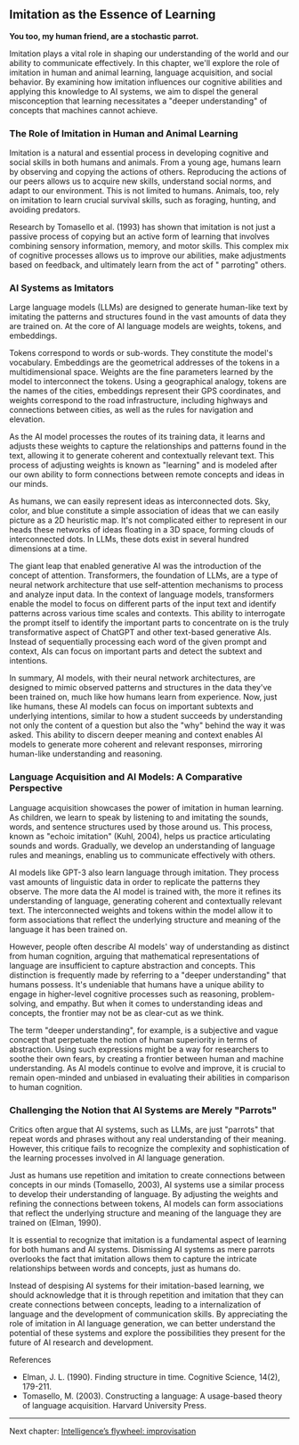 ## Imitation as the Essence of Learning

**You too, my human friend, are a stochastic parrot.**

Imitation plays a vital role in shaping our understanding of the world and our ability to communicate effectively. In
this chapter, we'll explore the role of imitation in human and animal learning, language acquisition, and social
behavior. By examining how imitation influences our cognitive abilities and applying this knowledge to AI systems, we
aim to dispel the general misconception that learning necessitates a "deeper understanding" of concepts that machines
cannot achieve.

### The Role of Imitation in Human and Animal Learning

Imitation is a natural and essential process in developing cognitive and social skills in both humans and animals. From
a young age, humans learn by observing and copying the actions of others. Reproducing the actions of our peers allows us
to acquire new skills, understand social norms, and adapt to our environment. This is not limited to humans. Animals,
too, rely on imitation to learn crucial survival skills, such as foraging, hunting, and avoiding predators.

Research by Tomasello et al. (1993) has shown that imitation is not just a passive process of copying but an active form
of learning that involves combining sensory information, memory, and motor skills. This complex mix of cognitive
processes allows us to improve our abilities, make adjustments based on feedback, and ultimately learn from the act of "
parroting" others.

### AI Systems as Imitators

Large language models (LLMs) are designed to generate human-like text by imitating the patterns and structures found in
the vast amounts of data they are trained on. At the core of AI language models are weights, tokens, and embeddings.

Tokens correspond to words or sub-words. They constitute the model's vocabulary. Embeddings are the geometrical
addresses of the tokens in a multidimensional space. Weights are the fine parameters learned by the model to
interconnect the tokens. Using a geographical analogy, tokens are the names of the cities, embeddings represent their
GPS coordinates, and weights correspond to the road infrastructure, including highways and connections between cities,
as well as the rules for navigation and elevation.

As the AI model processes the routes of its training data, it learns and adjusts these weights to capture the
relationships and patterns found in the text, allowing it to generate coherent and contextually relevant text. This
process of adjusting weights is known as "learning" and is modeled after our own ability to form connections between
remote concepts and ideas in our minds.

As humans, we can easily represent ideas as interconnected dots. Sky, color, and blue constitute a simple association of
ideas that we can easily picture as a 2D heuristic map. It's not complicated either to represent in our heads these
networks of ideas floating in a 3D space, forming clouds of interconnected dots. In LLMs, these dots exist in several
hundred dimensions at a time.

The giant leap that enabled generative AI was the introduction of the concept of attention. Transformers, the foundation
of LLMs, are a type of neural network architecture that use self-attention mechanisms to process and analyze input data.
In the context of language models, transformers enable the model to focus on different parts of the input text and
identify patterns across various time scales and contexts. This ability to interrogate the prompt itself to identify the
important parts to concentrate on is the truly transformative aspect of ChatGPT and other text-based generative AIs.
Instead of sequentially processing each word of the given prompt and context, AIs can focus on important parts and
detect the subtext and intentions.

In summary, AI models, with their neural network architectures, are designed to mimic observed patterns and structures
in the data they've been trained on, much like how humans learn from experience. Now, just like humans, these AI models
can focus on important subtexts and underlying intentions, similar to how a student succeeds by understanding not only
the content of a question but also the "why" behind the way it was asked. This ability to discern deeper meaning and
context enables AI models to generate more coherent and relevant responses, mirroring human-like understanding and
reasoning.

### Language Acquisition and AI Models: A Comparative Perspective

Language acquisition showcases the power of imitation in human learning. As children, we learn to speak by listening to
and imitating the sounds, words, and sentence structures used by those around us. This process, known as "echoic
imitation" (Kuhl, 2004), helps us practice articulating sounds and words. Gradually, we develop an understanding of
language rules and meanings, enabling us to communicate effectively with others.

AI models like GPT-3 also learn language through imitation. They process vast amounts of linguistic data in order to
replicate the patterns they observe. The more data the AI model is trained with, the more it refines its understanding
of language, generating coherent and contextually relevant text. The interconnected weights and tokens within the model
allow it to form associations that reflect the underlying structure and meaning of the language it has been trained on.

However, people often describe AI models' way of understanding as distinct from human cognition, arguing that
mathematical representations of language are insufficient to capture abstraction and concepts. This distinction is
frequently made by referring to a "deeper understanding" that humans possess. It's undeniable that humans have a unique
ability to engage in higher-level cognitive processes such as reasoning, problem-solving, and empathy. But when it comes
to understanding ideas and concepts, the frontier may not be as clear-cut as we think.

The term "deeper understanding", for example, is a subjective and vague concept that perpetuate the notion of human
superiority in terms of abstraction. Using such expressions might be a way for researchers to soothe their own fears, by
creating a frontier between human and machine understanding. As AI models continue to evolve and improve, it is crucial
to remain open-minded and unbiased in evaluating their abilities in comparison to human cognition.

### Challenging the Notion that AI Systems are Merely "Parrots"

Critics often argue that AI systems, such as LLMs, are just "parrots" that repeat words and phrases without any real
understanding of their meaning. However, this critique fails to recognize the complexity and sophistication of the
learning processes involved in AI language generation.

Just as humans use repetition and imitation to create connections between concepts in our minds (Tomasello, 2003), AI
systems use a similar process to develop their understanding of language. By adjusting the weights and refining the
connections between tokens, AI models can form associations that reflect the underlying structure and meaning of the
language they are trained on (Elman, 1990).

It is essential to recognize that imitation is a fundamental aspect of learning for both humans and AI systems.
Dismissing AI systems as mere parrots overlooks the fact that imitation allows them to capture the intricate
relationships between words and concepts, just as humans do.

Instead of despising AI systems for their imitation-based learning, we should acknowledge that it is through repetition
and imitation that they can create connections between concepts, leading to a internalization of language and the
development of communication skills. By appreciating the role of imitation in AI language generation, we can better
understand the potential of these systems and explore the possibilities they present for the future of AI research and
development.

References

- Elman, J. L. (1990). Finding structure in time. Cognitive Science, 14(2), 179-211.
- Tomasello, M. (2003). Constructing a language: A usage-based theory of language acquisition. Harvard University Press.

---

Next chapter: [Intelligence’s flywheel: improvisation](chapter2-improvisation.md)

